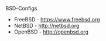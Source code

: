 BSD-Configs
- FreeBSD - https://www.freebsd.org
- NetBSD - http://netbsd.org
- OpenBSD - http://openbsd.org
